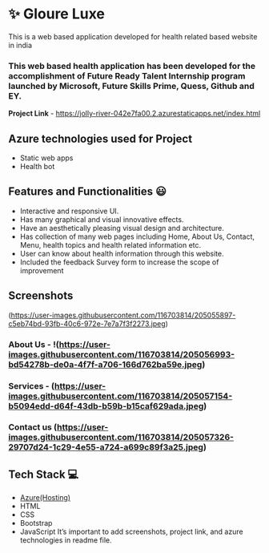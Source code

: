 
# ✨  Gloure Luxe

This is a web based application developed for health related based website in india

### This web based health application has been developed for the accomplishment of Future Ready Talent Internship program launched by Microsoft, Future Skills Prime, Quess, Github and EY.


**Project Link** - https://jolly-river-042e7fa00.2.azurestaticapps.net/index.html


## Azure technologies used for Project

- Static web apps
- Health bot

## Features and Functionalities 😃

- Interactive and responsive UI.
- Has many graphical and visual innovative effects.
- Have an aesthetically pleasing visual design and architecture.
- Has collection of many web pages including Home, About Us, Contact, Menu, health topics and health related information etc.
- User can know about health information through this website.
- Included the feedback Survey form to increase the scope of improvement 

## Screenshots


(https://user-images.githubusercontent.com/116703814/205055897-c5eb74bd-93fb-40c6-972e-7e7a7f3f2273.jpeg)


   

### About Us - !(https://user-images.githubusercontent.com/116703814/205056993-bd54278b-de0a-4f7f-a706-166d762ba59e.jpeg)




### Services - (https://user-images.githubusercontent.com/116703814/205057154-b5094edd-d64f-43db-b59b-b15caf629ada.jpeg)




### Contact us (https://user-images.githubusercontent.com/116703814/205057326-29707d24-1c29-4e55-a724-a699c89f3a25.jpeg)





## Tech Stack 💻

- [Azure(Hosting)](https://azure.microsoft.com/en-in/features/azure-portal/)
- HTML
- CSS
- Bootstrap
- JavaScript
It’s important to add screenshots, project link, and azure technologies in readme file.


